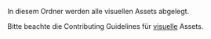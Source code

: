 In diesem Ordner werden alle visuellen Assets abgelegt.

Bitte beachte die Contributing Guidelines für [visuelle](https://boundfoxstudios.github.io/community-project/docs/contributing/visual/) Assets.
